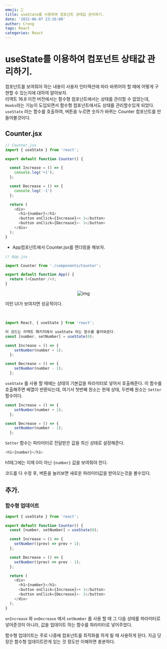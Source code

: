```yaml
---
emoji: 🍿
title: useState를 사용하여 컴포넌트 상태값 관리하기.
date: '2022-06-07 23:16:00'
author: Crong
tags: React
categories: React
---
```


# useState를 이용하여 컴포넌트 상태값 관리하기.

컴포넌트를 보여줘야 하는 내용이 사용자 인터랙션에 따라 바뀌어야 할 때에 어떻게 구현할 수 있는지에 대하여 알아보자. <br>
리액트 16.8 이전 버전에서는 함수형 컴포넌트에서는 상태를 관리할 수 없었는데, `Hooks`라는 기능이 도입되면서 함수형 컴포넌트에서도 상태를 관리할수있게 되었다. <br>
`useState` 라는 함수를 호출하여, 버튼을 누르면 숫자가 바뀌는 Counter 컴포넌트를 만들어볼것이다.

## Counter.jsx

```javascript
// Counter.jsx
import { useState } from 'react';

export default function Counter() {

  const Increase = () => {
    console.log('+1');
  };

  const Decrease = () => {
    console.log('-1')
  };

  return (
    <div>
      <h1>{number}</h1>
      <button onClick={Increase}>+ 1</button>
      <button onClick={Decrease}>- 1</button>
    </div>
  );
}

```

- App컴포넌트에서 Counter.jsx를 렌더링을 해보자.

```javascript
// App.jsx

import Counter from './components/Counter';

export default function App() {
  return (<Counter />);
}

```

<div align=center>

![img](https://s3.us-west-2.amazonaws.com/secure.notion-static.com/6353fd38-5007-4b8c-9b6a-bd38e17ad9d2/Untitled.png?X-Amz-Algorithm=AWS4-HMAC-SHA256&X-Amz-Content-Sha256=UNSIGNED-PAYLOAD&X-Amz-Credential=AKIAT73L2G45EIPT3X45%2F20220607%2Fus-west-2%2Fs3%2Faws4_request&X-Amz-Date=20220607T140617Z&X-Amz-Expires=86400&X-Amz-Signature=f9d82f4b31d58d9bfc08c58f5163d5bb38b79d3d752a2fdf205d4db3ab7e0432&X-Amz-SignedHeaders=host&response-content-disposition=filename%20%3D%22Untitled.png%22&x-id=GetObject)
</div>

이런 UI가 보여지면 성공적이다.

<br>

```javascript
import React, { useState } from 'react';

이 코드는 리액트 패키지에서 useState 라는 함수를 불러와준다.
const [number, setNumber] = useState(0);

const Increase = () => {
    setNumber(number + 1);
  };

const Decrease = () => {
    setNumber(number - 1);
  };
```

`useState` 를 사용 할 때에는 상태의 기본값을 파라미터로 넣어서 호출해준다. 이 함수를 호출해주면 배열이 반환되는데, 여기서 첫번째 원소는 현재 상태, 두번째 원소는 `Setter` 함수이다.

```javascript
const Increase = () => {
    setNumber(number + 1);
  };

const Decrease = () => {
    setNumber(number - 1);
  };
```

`Setter` 함수는 파라미터로 전달받은 값을 최신 상태로 설정해준다.
```javascript
<h1>{number}</h1>
```

h1태그에는 이제 0이 아닌 `{number}` 값을 보여줘야 한다.

코드를 다 수정 후, 버튼을 눌러보면 새로운 파라미터값을 받아오는것을 볼수있다.

## 추가.

### 함수형 업데이트

```javascript
import { useState } from 'react';

export default function Counter() {
  const [number, setNumber] = useState(0);

  const Increase = () => {
    setNumber((prev) => prev + 1);
  };

  const Decrease = () => {
    setNumber((prev) => prev - 1);
  };

  return (
    <div>
      <h1>{number}</h1>
      <button onClick={Increase}>+ 1</button>
      <button onClick={Decrease}>- 1</button>
    </div>
  );
}

```

`onIncrease` 와 `onDecrease` 에서 `setNumber` 를 사용 할 때 그 다음 상태를 파라미터로 넣어준것이 아니라, 
값을 업데이트 하는 함수를 파라미터로 넣어주었다.

함수형 업데이트는 주로 나중에 컴포넌트를 최적화를 하게 될 때 사용하게 된다. 지금 당장은 함수형 업데이트란게 있는 것 정도만 이해하면 충분하다.

```toc
```
